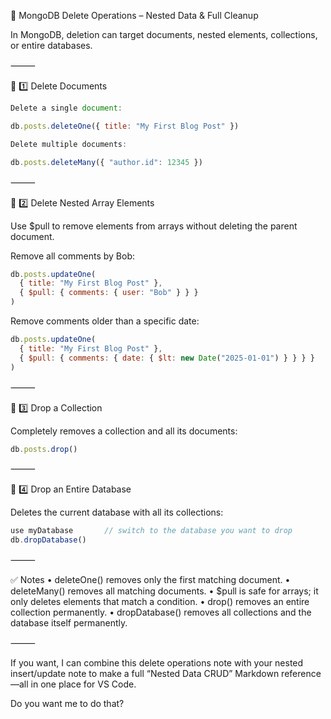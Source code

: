 📝 MongoDB Delete Operations – Nested Data & Full Cleanup

In MongoDB, deletion can target documents, nested elements, collections, or entire databases.

⸻

🔹 1️⃣ Delete Documents
```js
Delete a single document:

db.posts.deleteOne({ title: "My First Blog Post" })

Delete multiple documents:

db.posts.deleteMany({ "author.id": 12345 })
```

⸻

🔹 2️⃣ Delete Nested Array Elements

Use $pull to remove elements from arrays without deleting the parent document.

Remove all comments by Bob:
```js
db.posts.updateOne(
  { title: "My First Blog Post" },
  { $pull: { comments: { user: "Bob" } } }
)
```
Remove comments older than a specific date:
```js
db.posts.updateOne(
  { title: "My First Blog Post" },
  { $pull: { comments: { date: { $lt: new Date("2025-01-01") } } } }
)
```

⸻

🔹 3️⃣ Drop a Collection

Completely removes a collection and all its documents:
```js
db.posts.drop()
```

⸻

🔹 4️⃣ Drop an Entire Database

Deletes the current database with all its collections:
```js
use myDatabase       // switch to the database you want to drop
db.dropDatabase()
```

⸻

✅ Notes
	•	deleteOne() removes only the first matching document.
	•	deleteMany() removes all matching documents.
	•	$pull is safe for arrays; it only deletes elements that match a condition.
	•	drop() removes an entire collection permanently.
	•	dropDatabase() removes all collections and the database itself permanently.

⸻

If you want, I can combine this delete operations note with your nested insert/update note to make a full “Nested Data CRUD” Markdown reference—all in one place for VS Code.

Do you want me to do that?